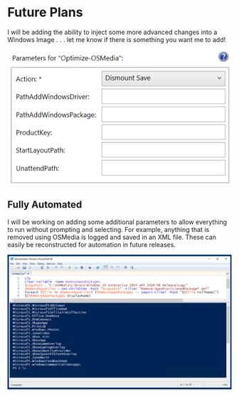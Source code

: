 # Future Plans

I will be adding the ability to inject some more advanced changes into a Windows Image . . . let me know if there is something you want me to add!

![](../.gitbook/assets/2018-06-24_23-40-06.png)

## Fully Automated

I will be working on adding some additional parameters to allow everything to run without prompting and selecting. For example, anything that is removed using OSMedia is logged and saved in an XML file. These can easily be reconstructed for automation in future releases.

![](../.gitbook/assets/2018-06-25_10-31-23.png)

